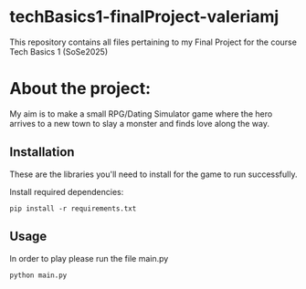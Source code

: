 # techBasics1-finalProject-valeriamj
This repository contains all files pertaining to my Final Project for the course Tech Basics 1 (SoSe2025)

# About the project: 
My aim is to make a small RPG/Dating Simulator game where the hero arrives to a new town to slay a monster and finds love along the way.

## Installation
These are the libraries you'll need to install for the game to run successfully.

Install required dependencies:
```
pip install -r requirements.txt
```

## Usage
In order to play please run the file main.py
```
python main.py
```